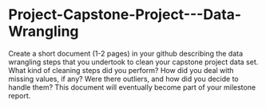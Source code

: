 # Project-Capstone-Project---Data-Wrangling
Create a short document (1-2 pages) in your github describing the data wrangling steps that you undertook to clean your capstone project data set. What kind of cleaning steps did you perform? How did you deal with missing values, if any? Were there outliers, and how did you decide to handle them? This document will eventually become part of your milestone report.
